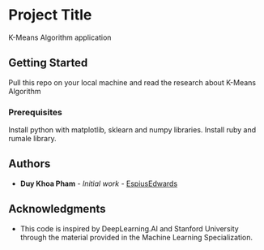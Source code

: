 # Project Title

K-Means Algorithm application

## Getting Started

Pull this repo on your local machine and read the research about K-Means Algorithm 

### Prerequisites

Install python with matplotlib, sklearn and numpy libraries. Install ruby and rumale library.


## Authors

* **Duy Khoa Pham** - *Initial work* - [EspiusEdwards]([https://github.com/PurpleBooth](https://github.com/EspiusEdwards))


## Acknowledgments

* This code is inspired by DeepLearning.AI and Stanford University through the material provided in the Machine Learning Specialization.
